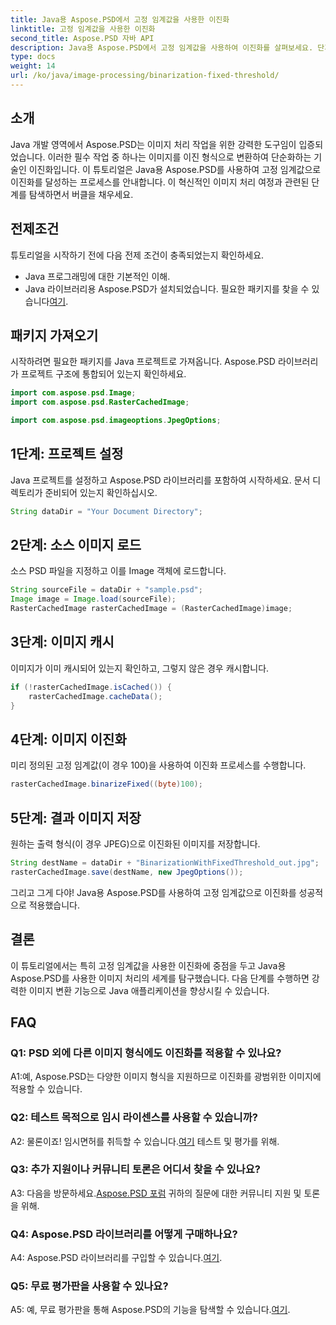 ```yaml
---
title: Java용 Aspose.PSD에서 고정 임계값을 사용한 이진화
linktitle: 고정 임계값을 사용한 이진화
second_title: Aspose.PSD 자바 API
description: Java용 Aspose.PSD에서 고정 임계값을 사용하여 이진화를 살펴보세요. 단계별 가이드를 통해 이미지를 원활하게 변환하세요.
type: docs
weight: 14
url: /ko/java/image-processing/binarization-fixed-threshold/
---
```

## 소개

Java 개발 영역에서 Aspose.PSD는 이미지 처리 작업을 위한 강력한 도구임이 입증되었습니다. 이러한 필수 작업 중 하나는 이미지를 이진 형식으로 변환하여 단순화하는 기술인 이진화입니다. 이 튜토리얼은 Java용 Aspose.PSD를 사용하여 고정 임계값으로 이진화를 달성하는 프로세스를 안내합니다. 이 혁신적인 이미지 처리 여정과 관련된 단계를 탐색하면서 버클을 채우세요.

## 전제조건

튜토리얼을 시작하기 전에 다음 전제 조건이 충족되었는지 확인하세요.

- Java 프로그래밍에 대한 기본적인 이해.
-  Java 라이브러리용 Aspose.PSD가 설치되었습니다. 필요한 패키지를 찾을 수 있습니다[여기](https://releases.aspose.com/psd/java/).

## 패키지 가져오기

시작하려면 필요한 패키지를 Java 프로젝트로 가져옵니다. Aspose.PSD 라이브러리가 프로젝트 구조에 통합되어 있는지 확인하세요.

```java
import com.aspose.psd.Image;
import com.aspose.psd.RasterCachedImage;

import com.aspose.psd.imageoptions.JpegOptions;
```

## 1단계: 프로젝트 설정

Java 프로젝트를 설정하고 Aspose.PSD 라이브러리를 포함하여 시작하세요. 문서 디렉토리가 준비되어 있는지 확인하십시오.

```java
String dataDir = "Your Document Directory";
```

## 2단계: 소스 이미지 로드

소스 PSD 파일을 지정하고 이를 Image 객체에 로드합니다.

```java
String sourceFile = dataDir + "sample.psd";
Image image = Image.load(sourceFile);
RasterCachedImage rasterCachedImage = (RasterCachedImage)image;
```

## 3단계: 이미지 캐시

이미지가 이미 캐시되어 있는지 확인하고, 그렇지 않은 경우 캐시합니다.

```java
if (!rasterCachedImage.isCached()) {
    rasterCachedImage.cacheData();
}
```

## 4단계: 이미지 이진화

미리 정의된 고정 임계값(이 경우 100)을 사용하여 이진화 프로세스를 수행합니다.

```java
rasterCachedImage.binarizeFixed((byte)100);
```

## 5단계: 결과 이미지 저장

원하는 출력 형식(이 경우 JPEG)으로 이진화된 이미지를 저장합니다.

```java
String destName = dataDir + "BinarizationWithFixedThreshold_out.jpg";
rasterCachedImage.save(destName, new JpegOptions());
```

그리고 그게 다야! Java용 Aspose.PSD를 사용하여 고정 임계값으로 이진화를 성공적으로 적용했습니다.

## 결론

이 튜토리얼에서는 특히 고정 임계값을 사용한 이진화에 중점을 두고 Java용 Aspose.PSD를 사용한 이미지 처리의 세계를 탐구했습니다. 다음 단계를 수행하면 강력한 이미지 변환 기능으로 Java 애플리케이션을 향상시킬 수 있습니다.

## FAQ

### Q1: PSD 외에 다른 이미지 형식에도 이진화를 적용할 수 있나요?

A1:예, Aspose.PSD는 다양한 이미지 형식을 지원하므로 이진화를 광범위한 이미지에 적용할 수 있습니다.

### Q2: 테스트 목적으로 임시 라이센스를 사용할 수 있습니까?

 A2: 물론이죠! 임시면허를 취득할 수 있습니다.[여기](https://purchase.aspose.com/temporary-license/) 테스트 및 평가를 위해.

### Q3: 추가 지원이나 커뮤니티 토론은 어디서 찾을 수 있나요?

 A3: 다음을 방문하세요.[Aspose.PSD 포럼](https://forum.aspose.com/c/psd/34) 귀하의 질문에 대한 커뮤니티 지원 및 토론을 위해.

### Q4: Aspose.PSD 라이브러리를 어떻게 구매하나요?

 A4: Aspose.PSD 라이브러리를 구입할 수 있습니다.[여기](https://purchase.aspose.com/buy).

### Q5: 무료 평가판을 사용할 수 있나요?

 A5: 예, 무료 평가판을 통해 Aspose.PSD의 기능을 탐색할 수 있습니다.[여기](https://releases.aspose.com/).